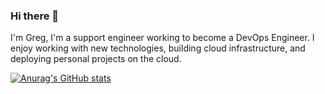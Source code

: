 ### Hi there 👋

I'm Greg, I'm a support engineer working to become a DevOps Engineer. I enjoy working with new technologies, building cloud infrastructure, and deploying personal projects on the cloud.

[![Anurag's GitHub stats](https://github-readme-stats.vercel.app/api?username=guctum)](https://github.com/anuraghazra/github-readme-stats)


<!--
**guctum/guctum** is a ✨ _special_ ✨ repository because its `README.md` (this file) appears on your GitHub profile.

Here are some ideas to get you started:

- 🔭 I’m currently working on ...
- 🌱 I’m currently learning ...
- 👯 I’m looking to collaborate on ...
- 🤔 I’m looking for help with ...
- 💬 Ask me about ...
- 📫 How to reach me: ...
- 😄 Pronouns: ...
- ⚡ Fun fact: ...
-->
